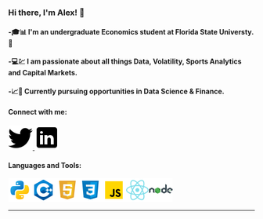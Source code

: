 ### Hi there, I'm Alex! 👋

#### -🎓📊 I'm an undergraduate Economics student at Florida State Universty.🏹

#### -💻💹 I am passionate about all things Data, Volatility, Sports Analytics and Capital Markets.

#### -📈🧮 Currently pursuing opportunities in Data Science & Finance.

#### Connect with me:
<a href="https://twitter.com/CTE_Capital">
         <img src="twitter.png">
      </a>
<a href="https://www.linkedin.com/in/alexander-fernandez-3077ab18b/">
         <img src="linkedin.png">
      </a>

#### Languages and Tools:
<img src='python.png'><img src='c++.png'><img src='html.png'><img src='css.png'><img src='js.png'><img src='react.png'><img src='node.png'>

---


